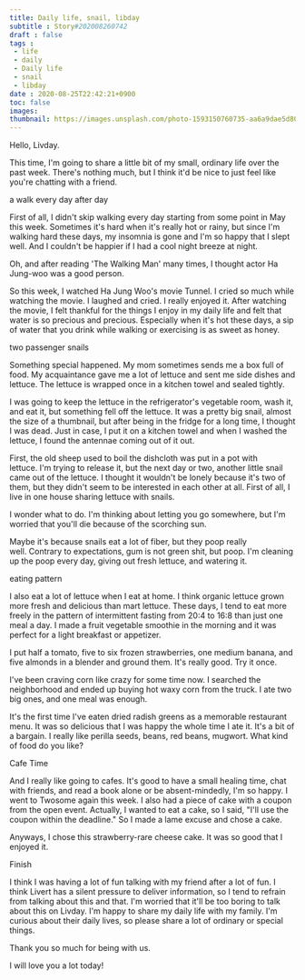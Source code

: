 ```yaml
---
title: Daily life, snail, libday
subtitle : Story#202008260742
draft : false
tags :
 - life
 - daily
 - Daily life
 - snail
 - libday
date : 2020-08-25T22:42:21+0900
toc: false
images: 
thumbnail: https://images.unsplash.com/photo-1593150760735-aa6a9dae5d80?ixlib=rb-1.2.1&q=80&fm=jpg&crop=entropy&cs=tinysrgb&w=1080&fit=max&ixid=eyJhcHBfaWQiOjE1NTU0OX0
---
```


Hello, Livday.  

This time, I'm going to share a little bit of my small, ordinary life over the past week. There's nothing much, but I think it'd be nice to just feel like you're chatting with a friend.  

a walk every day after day  

First of all, I didn't skip walking every day starting from some point in May this week. Sometimes it's hard when it's really hot or rainy, but since I'm walking hard these days, my insomnia is gone and I'm so happy that I slept well. And I couldn't be happier if I had a cool night breeze at night.  

Oh, and after reading 'The Walking Man' many times, I thought actor Ha Jung-woo was a good person.  

So this week, I watched Ha Jung Woo's movie Tunnel. I cried so much while watching the movie. I laughed and cried. I really enjoyed it. After watching the movie, I felt thankful for the things I enjoy in my daily life and felt that water is so precious and precious. Especially when it's hot these days, a sip of water that you drink while walking or exercising is as sweet as honey.  

two passenger snails  

Something special happened. My mom sometimes sends me a box full of food. My acquaintance gave me a lot of lettuce and sent me side dishes and lettuce. The lettuce is wrapped once in a kitchen towel and sealed tightly.  

I was going to keep the lettuce in the refrigerator's vegetable room, wash it, and eat it, but something fell off the lettuce. It was a pretty big snail, almost the size of a thumbnail, but after being in the fridge for a long time, I thought I was dead. Just in case, I put it on a kitchen towel and when I washed the lettuce, I found the antennae coming out of it out.  

First, the old sheep used to boil the dishcloth was put in a pot with lettuce. I'm trying to release it, but the next day or two, another little snail came out of the lettuce. I thought it wouldn't be lonely because it's two of them, but they didn't seem to be interested in each other at all. First of all, I live in one house sharing lettuce with snails.  

I wonder what to do. I'm thinking about letting you go somewhere, but I'm worried that you'll die because of the scorching sun.  

Maybe it's because snails eat a lot of fiber, but they poop really well. Contrary to expectations, gum is not green shit, but poop. I'm cleaning up the poop every day, giving out fresh lettuce, and watering it.  

eating pattern  

I also eat a lot of lettuce when I eat at home. I think organic lettuce grown more fresh and delicious than mart lettuce. These days, I tend to eat more freely in the pattern of intermittent fasting from 20:4 to 16:8 than just one meal a day. I made a fruit vegetable smoothie in the morning and it was perfect for a light breakfast or appetizer.  

I put half a tomato, five to six frozen strawberries, one medium banana, and five almonds in a blender and ground them. It's really good. Try it once.  

I've been craving corn like crazy for some time now. I searched the neighborhood and ended up buying hot waxy corn from the truck. I ate two big ones, and one meal was enough.  

It's the first time I've eaten dried radish greens as a memorable restaurant menu. It was so delicious that I was happy the whole time I ate it. It's a bit of a bargain. I really like perilla seeds, beans, red beans, mugwort. What kind of food do you like?  

Cafe Time  

And I really like going to cafes. It's good to have a small healing time, chat with friends, and read a book alone or be absent-mindedly, I'm so happy. I went to Twosome again this week. I also had a piece of cake with a coupon from the open event. Actually, I wanted to eat a cake, so I said, "I'll use the coupon within the deadline." So I made a lame excuse and chose a cake.  

Anyways, I chose this strawberry-rare cheese cake. It was so good that I enjoyed it.  

Finish  

I think I was having a lot of fun talking with my friend after a lot of fun. I think Livert has a silent pressure to deliver information, so I tend to refrain from talking about this and that. I'm worried that it'll be too boring to talk about this on Livday. I'm happy to share my daily life with my family. I'm curious about their daily lives, so please share a lot of ordinary or special things.  

Thank you so much for being with us.  

I will love you a lot today!  



